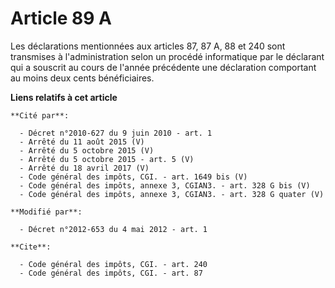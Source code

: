 # Article 89 A

Les déclarations mentionnées aux articles 87, 87 A, 88 et 240 sont transmises à l'administration selon un procédé
informatique par le déclarant qui a souscrit au cours de l'année précédente une déclaration comportant au moins deux cents
bénéficiaires.

**Liens relatifs à cet article**

	**Cité par**:

	  - Décret n°2010-627 du 9 juin 2010 - art. 1
	  - Arrêté du 11 août 2015 (V)
	  - Arrêté du 5 octobre 2015 (V)
	  - Arrêté du 5 octobre 2015 - art. 5 (V)
	  - Arrêté du 18 avril 2017 (V)
	  - Code général des impôts, CGI. - art. 1649 bis (V)
	  - Code général des impôts, annexe 3, CGIAN3. - art. 328 G bis (V)
	  - Code général des impôts, annexe 3, CGIAN3. - art. 328 G quater (V)

	**Modifié par**:

	  - Décret n°2012-653 du 4 mai 2012 - art. 1

	**Cite**:

	  - Code général des impôts, CGI. - art. 240
	  - Code général des impôts, CGI. - art. 87
